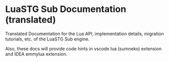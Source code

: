 # LuaSTG Sub Documentation (translated)

Translated Documentation for the Lua API, implementation details, migration tutorials, etc. of the LuaSTG Sub engine.

Also, these docs will provide code hints in vscode lua (sumneko) extension and IDEA emmylua extension.
